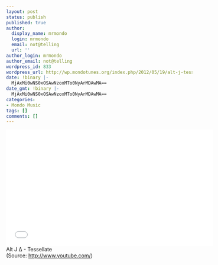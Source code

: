 ```yaml
---
layout: post
status: publish
published: true
author:
  display_name: mrmondo
  login: mrmondo
  email: not@telling
  url: ''
author_login: mrmondo
author_email: not@telling
wordpress_id: 833
wordpress_url: http://wp.mondotunes.org/index.php/2012/05/19/alt-j-tessellate/
date: !binary |-
  MjAxMi0wNS0xOSAwNzoxMTo0NyArMDAwMA==
date_gmt: !binary |-
  MjAxMi0wNS0xOSAwNzoxMTo0NyArMDAwMA==
categories:
- Mondo Music
tags: []
comments: []
---
```

<iframe width="560" height="315" src="//www.youtube.com/embed/EjxKht3e4B8" frameborder="0"> </iframe>
Alt J ∆ - Tessellate
<div class="attribution">(<span>Source:</span> <a href="http://www.youtube.com/">http://www.youtube.com/</a>)</div>
